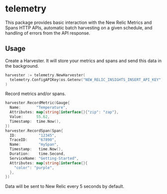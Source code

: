 # telemetry

This package provides basic interaction with the New Relic Metrics and Spans
HTTP APIs, automatic batch harvesting on a given schedule, and handling of
errors from the API response.

## Usage

Create a Harvester. It will store your metrics and spans and send this data in
the background.

  ```go
  harvester := telemetry.NewHarvester(
    telemetry.ConfigAPIKey(os.Getenv("NEW_RELIC_INSIGHTS_INSERT_API_KEY")),
  )
  ```

Record metrics and/or spans.

  ```go
  harvester.RecordMetric(Gauge{
    Name:       "Temperature",
    Attributes: map[string]interface{}{"zip": "zap"},
    Value:      55.62,
    Timestamp:  time.Now(),
  })
  harvester.RecordSpan(Span{
    ID:          "12345",
    TraceID:     "67890",
    Name:        "mySpan",
    Timestamp:   time.Now(),
    Duration:    time.Second,
    ServiceName: "Getting-Started",
    Attributes: map[string]interface{}{
      "color": "purple",
    },
  })
  ```

Data will be sent to New Relic every 5 seconds by default.
